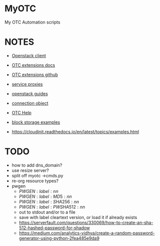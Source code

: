 # MyOTC

My OTC Automation scripts

# NOTES

- [Openstack client](https://pypi.org/project/python-openstackclient/)
- [OTC extensions docs](https://python-otcextensions.readthedocs.io/en/latest/)
- [OTC extensions github](https://github.com/opentelekomcloud/python-otcextensions)

- [service proxies](https://python-otcextensions.readthedocs.io/en/latest/sdk/proxies/index.html)
- [openstack guides](https://docs.openstack.org/openstacksdk/latest/user/index.html)
- [connection object](https://docs.openstack.org/openstacksdk/latest/user/connection.html)
- [OTC Help](https://docs.otc.t-systems.com/nat/index.html)
- [block storage examples](https://docs.otc.t-systems.com/devg/sdk/sdk_02_0017.html)


- https://cloudinit.readthedocs.io/en/latest/topics/examples.html

# TODO

- how to add dns_domain?
- use resize server?
- split off myotc ->cmds.py
- re-org resource types?
- pwgen
  - $PWGEN:label:nn$
  - $PWGEN:label:MD5:nn$
  - $PWGEN:label:SHA256:nn$
  - $PWGEN:label:PWSHA512:nn$
  - out to stdout and/or to a file
  - save with label cleartext version, or load it if already exists
  - https://serverfault.com/questions/330069/how-to-create-an-sha-512-hashed-password-for-shadow
  - https://medium.com/analytics-vidhya/create-a-random-password-generator-using-python-2fea485e9da9

